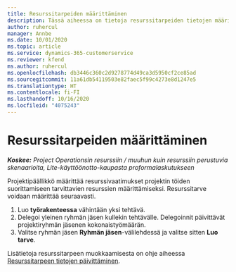 ```yaml
---
title: Resurssitarpeiden määrittäminen
description: Tässä aiheessa on tietoja resurssitarpeiden tietojen määrittämisestä.
author: ruhercul
manager: Annbe
ms.date: 10/01/2020
ms.topic: article
ms.service: dynamics-365-customerservice
ms.reviewer: kfend
ms.author: ruhercul
ms.openlocfilehash: db3446c360c2d9278774d49ca3d5950cf2ce85ad
ms.sourcegitcommit: 11a61db54119503e82faec5f99c4273e8d1247e5
ms.translationtype: HT
ms.contentlocale: fi-FI
ms.lasthandoff: 10/16/2020
ms.locfileid: "4075243"
---
```

# <a name="define-resource-requirements"></a>Resurssitarpeiden määrittäminen

_**Koskee:** Project Operationsin resurssiin / muuhun kuin resurssiin perustuvia skenaarioita, Lite-käyttöönotto-kaupasta proformalaskutukseen_

Projektipäällikkö määrittää resurssivaatimukset projektin töiden suorittamiseen tarvittavien resurssien määrittämiseksi. Resurssitarve voidaan määrittää seuraavasti.

1.  Luo **työrakenteessa** vähintään yksi tehtävä.
2.  Delegoi yleinen ryhmän jäsen kullekin tehtävälle. Delegoinnit päivittävät projektiryhmän jäsenen kokonaistyömäärän.
3.  Valitse ryhmän jäsen **Ryhmän jäsen**-välilehdessä ja valitse sitten **Luo tarve**.

Lisätietoja resurssitarpeen muokkaamisesta on ohje aiheessa [Resurssitarpeen tietojen päivittäminen](define-resource-requirements.md).